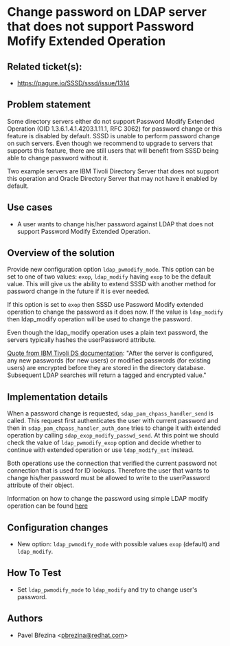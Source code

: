 # Change password on LDAP server that does not support Password Mofify Extended Operation

## Related ticket(s):

* <https://pagure.io/SSSD/sssd/issue/1314>

## Problem statement

Some directory servers either do not support Password Modify Extended Operation (OID 1.3.6.1.4.1.4203.1.11.1, RFC 3062) for password change or this feature is disabled by default. SSSD is unable to perform password change on such servers. Even though we recommend to upgrade to servers that supports this feature, there are still users that will benefit from SSSD being able to change password without it.

Two example servers are IBM Tivoli Directory Server that does not support this operation and Oracle Directory Server that may not have it enabled by default.

## Use cases

  - A user wants to change his/her password against LDAP that does not support Password Modify Extended Operation.

## Overview of the solution

Provide new configuration option `ldap_pwmodify_mode`. This option can be set to one of two values: `exop`, `ldap_modify` having `exop` to be the default value. This will give us the ability to extend SSSD with another method for password change in the future if it is ever needed.

If this option is set to `exop` then SSSD use Password Modify extended operation to change the password as it does now. If the value is `ldap_modify` then ldap_modify operation will be used to change the password.

Even though the ldap_modify operation uses a plain text password, the servers typically hashes the userPassword attribute.

[Quote from IBM Tivoli DS documentation](https://www.ibm.com/support/knowledgecenter/en/ssw_ibm_i_71/rzahy/rzahypwdencrypt.htm): "After the server is configured, any new passwords (for new users) or modified passwords (for existing users) are encrypted before they are stored in the directory database. Subsequent LDAP searches will return a tagged and encrypted value."

## Implementation details

When a password change is requested, `sdap_pam_chpass_handler_send` is called. This request first authenticates the user with current password and then in `sdap_pam_chpass_handler_auth_done` tries to change it with extended operation by calling `sdap_exop_modify_passwd_send`. At this point we should check the value of `ldap_pwmodify_exop` option and decide whether to continue with extended operation or use `ldap_modify_ext` instead.

Both operations use the connection that verified the current password not connection that is used for ID lookups. Therefore the user that wants to change his/her password must be allowed to write to the userPassword attribute of their object.

Information on how to change the password using simple LDAP modify operation can be found [here](https://www.ibm.com/support/knowledgecenter/SSVJJU_6.3.0/com.ibm.IBMDS.doc/admin_gd202.htm)

## Configuration changes

  - New option: `ldap_pwmodify_mode` with possible values `exop` (default) and `ldap_modify`.

## How To Test

  - Set `ldap_pwmodify_mode` to `ldap_modify` and try to change user's password.

## Authors

  - Pavel Březina \<pbrezina@redhat.com\>
